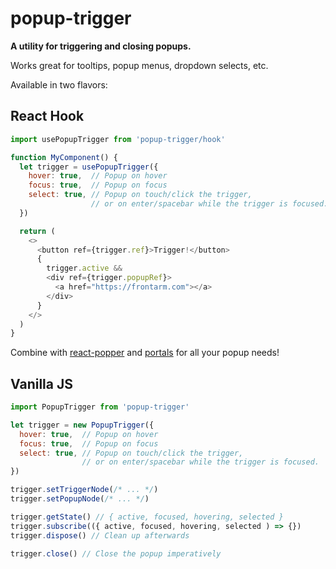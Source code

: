 # popup-trigger

**A utility for triggering and closing popups.**

Works great for tooltips, popup menus, dropdown selects, etc.

Available in two flavors:


React Hook
----------

```js
import usePopupTrigger from 'popup-trigger/hook'

function MyComponent() {
  let trigger = usePopupTrigger({
    hover: true,  // Popup on hover
    focus: true,  // Popup on focus
    select: true, // Popup on touch/click the trigger,
                  // or on enter/spacebar while the trigger is focused.
  })

  return (
    <>
      <button ref={trigger.ref}>Trigger!</button>
      {
        trigger.active &&
        <div ref={trigger.popupRef}>
          <a href="https://frontarm.com"></a>
        </div>
      }
    </>
  )
}
```

Combine with [react-popper](http://npmjs.com/package/react-popper) and [portals](https://reactjs.org/docs/portals.html) for all your popup needs!


Vanilla JS
----------

```js
import PopupTrigger from 'popup-trigger'

let trigger = new PopupTrigger({
  hover: true,  // Popup on hover
  focus: true,  // Popup on focus
  select: true, // Popup on touch/click the trigger,
                // or on enter/spacebar while the trigger is focused.
})

trigger.setTriggerNode(/* ... */)
trigger.setPopupNode(/* ... */)

trigger.getState() // { active, focused, hovering, selected }
trigger.subscribe(({ active, focused, hovering, selected ) => {})
trigger.dispose() // Clean up afterwards

trigger.close() // Close the popup imperatively
```